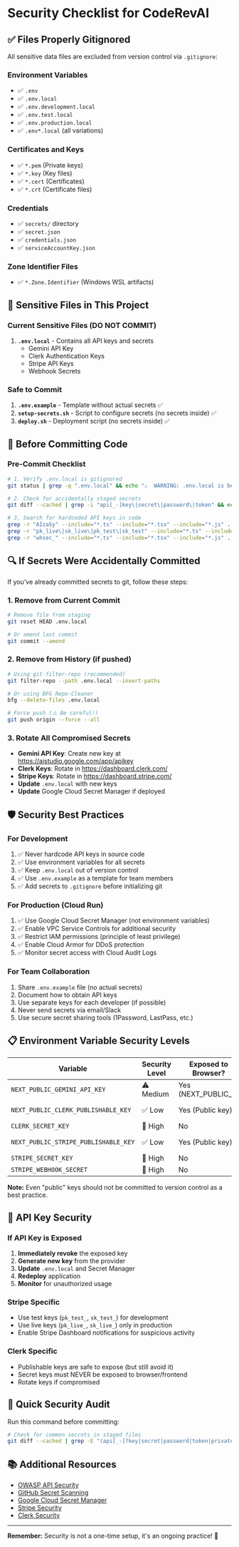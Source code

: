 # Security Checklist for CodeRevAI

## ✅ Files Properly Gitignored

All sensitive data files are excluded from version control via `.gitignore`:

### Environment Variables
- ✅ `.env`
- ✅ `.env.local`
- ✅ `.env.development.local`
- ✅ `.env.test.local`
- ✅ `.env.production.local`
- ✅ `.env*.local` (all variations)

### Certificates and Keys
- ✅ `*.pem` (Private keys)
- ✅ `*.key` (Key files)
- ✅ `*.cert` (Certificates)
- ✅ `*.crt` (Certificate files)

### Credentials
- ✅ `secrets/` directory
- ✅ `secret.json`
- ✅ `credentials.json`
- ✅ `serviceAccountKey.json`

### Zone Identifier Files
- ✅ `*.Zone.Identifier` (Windows WSL artifacts)

## 🔐 Sensitive Files in This Project

### Current Sensitive Files (DO NOT COMMIT)
1. **`.env.local`** - Contains all API keys and secrets
   - Gemini API Key
   - Clerk Authentication Keys
   - Stripe API Keys
   - Webhook Secrets

### Safe to Commit
1. **`.env.example`** - Template without actual secrets ✅
2. **`setup-secrets.sh`** - Script to configure secrets (no secrets inside) ✅
3. **`deploy.sh`** - Deployment script (no secrets inside) ✅

## 🚨 Before Committing Code

### Pre-Commit Checklist

```bash
# 1. Verify .env.local is gitignored
git status | grep -q ".env.local" && echo "⚠️  WARNING: .env.local is being tracked!" || echo "✅ .env.local is properly ignored"

# 2. Check for accidentally staged secrets
git diff --cached | grep -i "api[_-]key\|secret\|password\|token" && echo "⚠️  WARNING: Possible secrets in staged changes!" || echo "✅ No obvious secrets found"

# 3. Search for hardcoded API keys in code
grep -r "AIzaSy" --include="*.ts" --include="*.tsx" --include="*.js" . 2>/dev/null | grep -v node_modules | grep -v ".next" && echo "⚠️  WARNING: Possible Gemini API key found!" || echo "✅ No hardcoded Gemini keys"
grep -r "pk_live\|sk_live\|pk_test\|sk_test" --include="*.ts" --include="*.tsx" --include="*.js" . 2>/dev/null | grep -v node_modules | grep -v ".next" && echo "⚠️  WARNING: Possible Stripe key found!" || echo "✅ No hardcoded Stripe keys"
grep -r "whsec_" --include="*.ts" --include="*.tsx" --include="*.js" . 2>/dev/null | grep -v node_modules | grep -v ".next" && echo "⚠️  WARNING: Possible webhook secret found!" || echo "✅ No hardcoded webhook secrets"
```

## 🔍 If Secrets Were Accidentally Committed

If you've already committed secrets to git, follow these steps:

### 1. Remove from Current Commit
```bash
# Remove file from staging
git reset HEAD .env.local

# Or amend last commit
git commit --amend
```

### 2. Remove from History (if pushed)
```bash
# Using git-filter-repo (recommended)
git filter-repo --path .env.local --invert-paths

# Or using BFG Repo-Cleaner
bfg --delete-files .env.local

# Force push (⚠️ Be careful!)
git push origin --force --all
```

### 3. Rotate All Compromised Secrets
- **Gemini API Key**: Create new key at https://aistudio.google.com/app/apikey
- **Clerk Keys**: Rotate in https://dashboard.clerk.com/
- **Stripe Keys**: Rotate in https://dashboard.stripe.com/
- **Update** `.env.local` with new keys
- **Update** Google Cloud Secret Manager if deployed

## 🛡️ Security Best Practices

### For Development
1. ✅ Never hardcode API keys in source code
2. ✅ Use environment variables for all secrets
3. ✅ Keep `.env.local` out of version control
4. ✅ Use `.env.example` as a template for team members
5. ✅ Add secrets to `.gitignore` before initializing git

### For Production (Cloud Run)
1. ✅ Use Google Cloud Secret Manager (not environment variables)
2. ✅ Enable VPC Service Controls for additional security
3. ✅ Restrict IAM permissions (principle of least privilege)
4. ✅ Enable Cloud Armor for DDoS protection
5. ✅ Monitor secret access with Cloud Audit Logs

### For Team Collaboration
1. Share `.env.example` file (no actual secrets)
2. Document how to obtain API keys
3. Use separate keys for each developer (if possible)
4. Never send secrets via email/Slack
5. Use secure secret sharing tools (1Password, LastPass, etc.)

## 📋 Environment Variable Security Levels

| Variable | Security Level | Exposed to Browser? | Git Safe? |
|----------|----------------|---------------------|-----------|
| `NEXT_PUBLIC_GEMINI_API_KEY` | ⚠️ Medium | Yes (NEXT_PUBLIC_*) | ❌ No |
| `NEXT_PUBLIC_CLERK_PUBLISHABLE_KEY` | ✅ Low | Yes (Public key) | ⚠️ Caution |
| `CLERK_SECRET_KEY` | 🔴 High | No | ❌ No |
| `NEXT_PUBLIC_STRIPE_PUBLISHABLE_KEY` | ✅ Low | Yes (Public key) | ⚠️ Caution |
| `STRIPE_SECRET_KEY` | 🔴 High | No | ❌ No |
| `STRIPE_WEBHOOK_SECRET` | 🔴 High | No | ❌ No |

**Note:** Even "public" keys should not be committed to version control as a best practice.

## 🔐 API Key Security

### If API Key is Exposed
1. **Immediately revoke** the exposed key
2. **Generate new key** from the provider
3. **Update** `.env.local` and Secret Manager
4. **Redeploy** application
5. **Monitor** for unauthorized usage

### Stripe Specific
- Use test keys (`pk_test_`, `sk_test_`) for development
- Use live keys (`pk_live_`, `sk_live_`) only in production
- Enable Stripe Dashboard notifications for suspicious activity

### Clerk Specific
- Publishable keys are safe to expose (but still avoid it)
- Secret keys must NEVER be exposed to browser/frontend
- Rotate keys if compromised

## 🎯 Quick Security Audit

Run this command before committing:

```bash
# Check for common secrets in staged files
git diff --cached | grep -E "(api[_-]?key|secret|password|token|private[_-]?key)" -i
```

## 📚 Additional Resources

- [OWASP API Security](https://owasp.org/www-project-api-security/)
- [GitHub Secret Scanning](https://docs.github.com/en/code-security/secret-scanning)
- [Google Cloud Secret Manager](https://cloud.google.com/secret-manager/docs)
- [Stripe Security](https://stripe.com/docs/security)
- [Clerk Security](https://clerk.com/docs/security)

---

**Remember:** Security is not a one-time setup, it's an ongoing practice! 🔐

